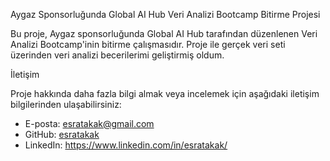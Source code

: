
Aygaz Sponsorluğunda Global AI Hub Veri Analizi Bootcamp Bitirme Projesi

Bu proje, Aygaz sponsorluğunda Global AI Hub tarafından düzenlenen Veri Analizi Bootcamp'inin bitirme çalışmasıdır. 
Proje ile gerçek veri seti üzerinden veri analizi becerilerimi geliştirmiş oldum.


İletişim

Proje hakkında daha fazla bilgi almak veya incelemek için aşağıdaki iletişim bilgilerinden ulaşabilirsiniz:
- E-posta: esratakak@gmail.com
- GitHub: [esratakak](https://github.com/esratakak)
- LinkedIn: https://www.linkedin.com/in/esratakak/

